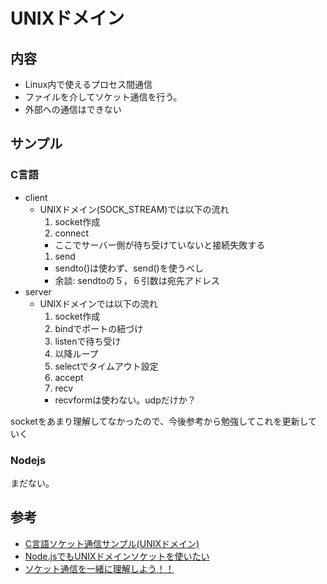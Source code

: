 # UNIXドメイン

## 内容
- Linux内で使えるプロセス間通信
- ファイルを介してソケット通信を行う。
 - 外部への通信はできない

## サンプル

### C言語

- client
  - UNIXドメイン(SOCK_STREAM)では以下の流れ
    1. socket作成
    1. connect
      - ここでサーバー側が待ち受けていないと接続失敗する
    1. send
      - sendto()は使わず、send()を使うべし
      - 余談: sendtoの５，６引数は宛先アドレス
- server
  - UNIXドメインでは以下の流れ
    1. socket作成
    1. bindでポートの紐づけ
    1. listenで待ち受け
    1. 以降ループ
    1. selectでタイムアウト設定
    1. accept
    1. recv
      - recvformは使わない。udpだけか？

socketをあまり理解してなかったので、今後参考から勉強してこれを更新していく

### Nodejs

まだない。

## 参考

- [C言語ソケット通信サンプル(UNIXドメイン)](https://www.mathkuro.com/c-cpp/c-unix-domain-socket-sample/)
- [Node.jsでもUNIXドメインソケットを使いたい](https://qiita.com/walk8243/items/49ce3fc24500038f126f)
- [ソケット通信を一緒に理解しよう！！](https://qiita.com/fujifuji1414/items/6daa393a86582d81f0b5)